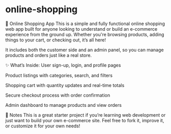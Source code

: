 # online-shopping
🛒 Online Shopping App This is a simple and fully functional online shopping web app built for anyone looking to understand or build an e-commerce experience from the ground up. Whether you're browsing products, adding things to your cart, or checking out, it’s all here!

It includes both the customer side and an admin panel, so you can manage products and orders just like a real store.

✨ What’s Inside: User sign-up, login, and profile pages

Product listings with categories, search, and filters

Shopping cart with quantity updates and real-time totals

Secure checkout process with order confirmation

Admin dashboard to manage products and view orders

📌 Notes This is a great starter project if you’re learning web development or just want to build your own e-commerce site. Feel free to fork it, improve it, or customize it for your own needs!
